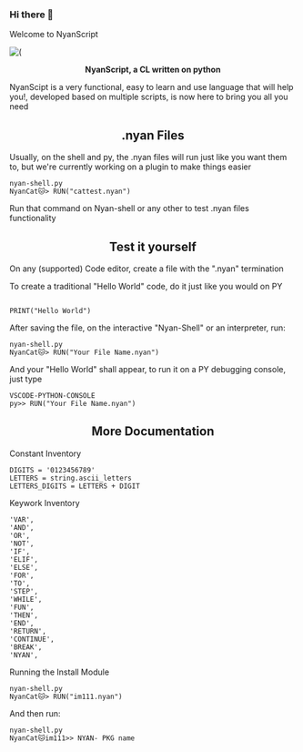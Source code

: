 ### Hi there 👋
Welcome to NyanScript

![(](https://user-images.githubusercontent.com/126344110/221368128-bd5f6a00-cea0-4047-b691-1018bc27f4ea.png)

<p align="center">
  <b>NyanScript, a CL written on python</b>
</p>

<p>NyanScipt is a very functional, easy to learn and use language that will help you!, developed based on multiple scripts, is now here to bring you all you need</p>

<h2 align="center">.nyan Files</h2>

<p>Usually, on the shell and py, the .nyan files will run just like you want them to, but we're currently working on a plugin to make things easier</p>

```
nyan-shell.py
NyanCat🐱> RUN("cattest.nyan")
```

<p>Run that command on Nyan-shell or any other to test .nyan files functionality</>
  
  <h2 align="center">Test it yourself</h2>
  
  <p>On any (supported) Code editor, create a file with the ".nyan" termination</p>
  
  <p>To create a traditional "Hello World" code, do it just like you would on PY</p>
  
  ```

PRINT("Hello World")
```

<p>After saving the file, on the interactive "Nyan-Shell" or an interpreter, run:</p>

```
nyan-shell.py
NyanCat🐱> RUN("Your File Name.nyan")
```
<p>And your "Hello World" shall appear, to run it on a PY debugging console, just type</p>
  
  ```
VSCODE-PYTHON-CONSOLE
py>> RUN("Your File Name.nyan")
```

<h2 align="center">More Documentation</h2>

<p>Constant Inventory</p>

```
DIGITS = '0123456789'
LETTERS = string.ascii_letters
LETTERS_DIGITS = LETTERS + DIGIT
```

  <p>Keywork Inventory</p>
  
  ```
  'VAR',
  'AND',
  'OR',
  'NOT',
  'IF',
  'ELIF',
  'ELSE',
  'FOR',
  'TO',
  'STEP',
  'WHILE',
  'FUN',
  'THEN',
  'END',
  'RETURN',
  'CONTINUE',
  'BREAK',
  'NYAN',
  ```
  
  <p>Running the Install Module</p>
  
  
```
nyan-shell.py
NyanCat🐱> RUN("im111.nyan")
```
<p>And then run:</p>

```
nyan-shell.py
NyanCat🐱im111>> NYAN- PKG name
```
  
  
  
  


